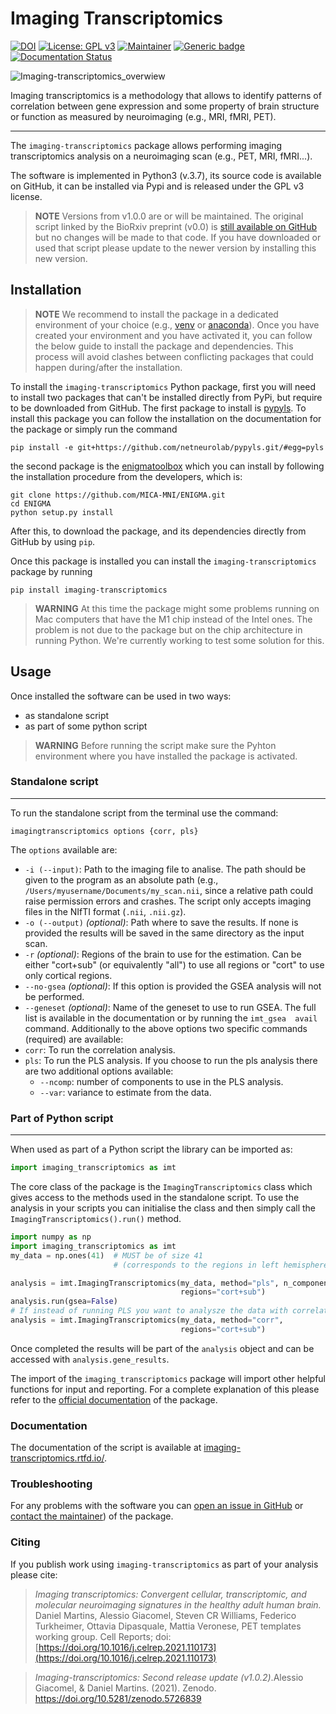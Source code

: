 # Imaging Transcriptomics

[![DOI](https://zenodo.org/badge/DOI/10.5281/zenodo.6364963.svg)](https://doi.org/10.5281/zenodo.6364963)
[![License: GPL v3](https://img.shields.io/badge/License-GPLv3-blue.svg)](https://www.gnu.org/licenses/gpl-3.0)
[![Maintainer](https://img.shields.io/badge/maintainer-alegiac95-blue)](https://github.com/alegiac95)
[![Generic badge](https://img.shields.io/badge/python->=3.6-blue.svg)](https://www.python.org/doc/versions/)
[![Documentation Status](https://readthedocs.org/projects/imaging-transcriptomics/badge/?version=latest)](https://imaging-transcriptomics.readthedocs.io/en/latest/?badge=latest)


![Imaging-transcriptomics_overwiew](https://raw.githubusercontent.com/alegiac95/imt/main/.github/images/imaging_transcriptomics.png
 "Overview of the imaging 
transcriptomics methodology")

Imaging transcriptomics is a methodology that allows to identify patterns of correlation between gene expression and some
property of brain structure or function as measured by neuroimaging (e.g., MRI, fMRI, PET).

---

The `imaging-transcriptomics` package allows performing imaging transcriptomics analysis on a neuroimaging scan 
(e.g., PET, MRI, fMRI...). 

The software is implemented in Python3 (v.3.7), its source code is available on GitHub, it can be installed via Pypi and
is released under the GPL v3 license. 



> **NOTE** Versions from v1.0.0 are or will be maintained. The original script linked by the BioRxiv preprint (v0.0) is 
> [still available on GitHub](https://github.com/alegiac95/Imaging_Transcriptomics_preprint) but no changes will be made to that code. If you have downloaded or used that script please 
> update to the newer version by installing this new version.

## Installation

> **NOTE** We recommend to install the package in a dedicated environment of your choice 
> (e.g., [venv](https://docs.python.org/3/library/venv.html) or [anaconda](https://conda.io/projects/conda/en/latest/user-guide/tasks/manage-environments.html)). Once you have created your environment and you
> have activated it, you can follow the below guide to install the package and dependencies. This process will avoid 
> clashes between conflicting packages that could happen during/after the installation.

To install the `imaging-transcriptomics` Python package, first you will need to install two packages that can't be installed directly from PyPi, but require to be downloaded from GitHub.
The first package to install is [pypyls](https://github.com/netneurolab/pypyls). To install this package you can follow the installation on the documentation for the package or simply run the command
```shell
pip install -e git+https://github.com/netneurolab/pypyls.git/#egg=pyls
```
the second package is the [enigmatoolbox](https://enigma-toolbox.readthedocs.io/en/latest/index.html) which you can install by following the installation procedure from the developers, which is:
```shell
git clone https://github.com/MICA-MNI/ENIGMA.git
cd ENIGMA
python setup.py install
```
After this, to download the package, and its dependencies directly from GitHub by using `pip`.

Once this package is installed you can install the `imaging-transcriptomics` package by running
```shell
pip install imaging-transcriptomics
```


> **WARNING** At this time the package might some problems running on Mac 
> computers that have the M1 chip instead of the Intel ones. The problem is 
> not due to the package but on the chip architecture in running Python. 
> We're currently working to test some solution for this.

## Usage


Once installed the software can be used in two ways:
- as standalone script
- as part of some python script

> **WARNING** Before running the script make sure the Pyhton environment where you have installed the package is activated.


### Standalone script
---
To run the standalone script from the terminal use the command:
```shell
imagingtranscriptomics options {corr, pls}
```

The `options` available are:
- `-i (--input)`: Path to the imaging file to analise. The path should be given to the program as an absolute path (e.g., `/Users/myusername/Documents/my_scan.nii`, since a relative path could raise permission errors and crashes. The script only accepts imaging files in the NIfTI format (`.nii`, `.nii.gz`).
- `-o (--output)` *(optional)*: Path where to save the results. If none is provided the results will be saved in the same directory as the input scan.
- `-r` *(optional)*: Regions of the brain to use for the estimation. Can be either "cort+sub" (or equivalently "all") to use all regions or "cort" to use only cortical regions.
- `--no-gsea` *(optional)*: If this option is provided the GSEA analysis will not be performed.
- `--geneset` *(optional)*: Name of the geneset to use to run GSEA. The 
  full list is available in the documentation or by running the `imt_gsea 
  avail` command.
Additionally to the above options two specific commands (required) are available:
- `corr`: To run the correlation analysis.
- `pls`: To run the PLS analysis. If you choose to run the pls analysis 
  there are two additional options available:
  - `--ncomp`: number of components to use in the PLS analysis.
  - `--var`: variance to estimate from the data.

### Part of Python script

---
When used as part of a Python script the library can be imported as:
```python
import imaging_transcriptomics as imt
```

The core class of the package is the `ImagingTranscriptomics` class which  gives access to the methods used in the standalone script.
To use the analysis in your scripts you can initialise the class and then simply call the `ImagingTranscriptomics().run()` method.

```python
import numpy as np
import imaging_transcriptomics as imt
my_data = np.ones(41)  # MUST be of size 41 
                       # (corresponds to the regions in left hemisphere of the DK atlas)

analysis = imt.ImagingTranscriptomics(my_data, method="pls", n_components=1,
                                      regions="cort+sub")
analysis.run(gsea=False)
# If instead of running PLS you want to analysze the data with correlation you can run the analysis with:
analysis = imt.ImagingTranscriptomics(my_data, method="corr", 
                                      regions="cort+sub")
```

Once completed the results will be part of the `analysis` object and can be accessed with `analysis.gene_results`.

The import of the `imaging_transcriptomics` package will import other helpful functions for input and reporting. For a complete explanation of this please refer to the [official documentation](https://imaging-transcriptomics.readthedocs.io/en/latest/) of the package.


### Documentation

The documentation of the script is available at [imaging-transcriptomics.rtfd.io/](https://imaging-transcriptomics.rtfd.io/en/latest/). 

### Troubleshooting

For any problems with the software you can [open an issue in GitHub](https://github.com/alegiac95/Imaging-transcriptomics/issues) or [contact the maintainer](mailto:alessio.giacomel@kcl.ac.uk)) of the package.

### Citing

If you publish work using `imaging-transcriptomics` as part of your analysis please cite:

>*Imaging transcriptomics: Convergent cellular, transcriptomic, and 
> molecular neuroimaging signatures in the healthy adult human brain.* 
> Daniel Martins, Alessio Giacomel, Steven CR Williams, Federico Turkheimer,
> Ottavia Dipasquale, Mattia Veronese, PET templates working group. Cell 
> Reports; doi: [https://doi.org/10.1016/j.celrep.2021.110173](https://doi.org/10.1016/j.celrep.2021.110173)


>*Imaging-transcriptomics: Second release update (v1.0.2)*.Alessio Giacomel, & Daniel Martins. (2021). Zenodo. https://doi.org/10.5281/zenodo.5726839
